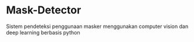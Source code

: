 # Mask-Detector
Sistem pendeteksi penggunaan masker menggunakan computer vision dan deep learning berbasis python

